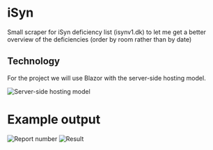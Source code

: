 # iSyn
Small scraper for iSyn deficiency list (isynv1.dk) to let me get a better overview of the deficiencies (order by room rather than by date)

## Technology
For the project we will use Blazor with the server-side hosting model.

![Server-side hosting model](https://user-images.githubusercontent.com/1874516/43042867-eaa8bb76-8d3b-11e8-8f1d-60768f86f710.png "Server-side hosting model (Blazor)")

# Example output
![Report number](http://github-images.fobr.dk/isyn1.png "Report number")
![Result](http://github-images.fobr.dk/isyn2.png "Result")